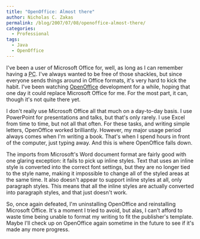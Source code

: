 ```yaml
---
title: "OpenOffice: Almost there"
author: Nicholas C. Zakas
permalink: /blog/2007/07/08/openoffice-almost-there/
categories:
  - Professional
tags:
  - Java
  - OpenOffice
---
```

I've been a user of Microsoft Office for, well, as long as I can remember having a <acronym title="Personal Computer">PC</acronym>. I've always wanted to be free of those shackles, but since everyone sends things around in Office formats, it's very hard to kick the habit. I've been watching <a title="OpenOffice" rel="external" href="http://www.openoffice.org">OpenOffice</a> development for a while, hoping that one day it could replace Microsoft Office for me. For the most part, it can, though it's not quite there yet.

I don't really use Microsoft Office all that much on a day-to-day basis. I use PowerPoint for presentations and talks, but that's only rarely. I use Excel from time to time, but not all that often. For these tasks, and writing simple letters, OpenOffice worked brilliantly. However, my major usage period always comes when I'm writing a book. That's when I spend hours in front of the computer, just typing away. And this is where OpenOffice falls down.

The imports from Microsoft's Word document format are fairly good with one glaring exception: it fails to pick up inline styles. Text that uses an inline style is converted into the correct font settings, but they are no longer tied to the style name, making it impossible to change all of the styled areas at the same time. It also doesn't appear to support inline styles at all, only paragraph styles. This means that all the inline styles are actually converted into paragraph styles, and that just doesn't work.

So, once again defeated, I'm uninstalling OpenOffice and reinstalling Microsoft Office. It's a moment I tried to avoid, but alas, I can't afford to waste time being unable to format my writing to fit the publisher's template. Maybe I'll check up on OpenOffice again sometime in the future to see if it's made any more progress.
